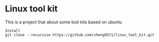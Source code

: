 # Linux tool kit
This is a project that about some tool kits based on ubuntu
```
Install
git clone --recursive https://github.com/sheng9571/linux_tool_kit.git
```
